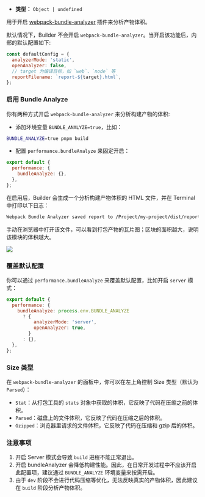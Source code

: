 - **类型：** `Object | undefined`

用于开启 [webpack-bundle-analyzer](https://github.com/webpack-contrib/webpack-bundle-analyzer) 插件来分析产物体积。

默认情况下，Builder 不会开启 `webpack-bundle-analyzer`。当开启该功能后，内部的默认配置如下:

```js
const defaultConfig = {
  analyzerMode: 'static',
  openAnalyzer: false,
  // target 为编译目标，如 `web`、`node` 等
  reportFilename: `report-${target}.html`,
};
```

### 启用 Bundle Analyze

你有两种方式开启 `webpack-bundle-analyzer` 来分析构建产物的体积:

- 添加环境变量 `BUNDLE_ANALYZE=true`，比如：

```bash
BUNDLE_ANALYZE=true pnpm build
```

- 配置 `performance.bundleAnalyze` 来固定开启：

```js
export default {
  performance: {
    bundleAnalyze: {},
  },
};
```

在启用后，Builder 会生成一个分析构建产物体积的 HTML 文件，并在 Terminal 中打印以下日志：

```bash
Webpack Bundle Analyzer saved report to /Project/my-project/dist/report-web.html
```

手动在浏览器中打开该文件，可以看到打包产物的瓦片图；区块的面积越大，说明该模块的体积越大。

![](https://lf3-static.bytednsdoc.com/obj/eden-cn/aphqeh7uhohpquloj/modern-js/mwa-build-analyze-8784f762c1ab0cb20935829d5f912c4c.png)

### 覆盖默认配置

你可以通过 `performance.bundleAnalyze` 来覆盖默认配置，比如开启 `server` 模式：

```js
export default {
  performance: {
    bundleAnalyze: process.env.BUNDLE_ANALYZE
      ? {
          analyzerMode: 'server',
          openAnalyzer: true,
        }
      : {},
  },
};
```

### Size 类型

在 `webpack-bundle-analyzer` 的面板中，你可以在左上角控制 Size 类型（默认为 `Parsed`）：

- `Stat`：从打包工具的 `stats` 对象中获取的体积，它反映了代码在压缩之前的体积。
- `Parsed`：磁盘上的文件体积，它反映了代码在压缩之后的体积。
- `Gzipped`：浏览器里请求的文件体积，它反映了代码在压缩和 gzip 后的体积。

### 注意事项

1. 开启 Server 模式会导致 `build` 进程不能正常退出。
2. 开启 bundleAnalyzer 会降低构建性能。因此，在日常开发过程中不应该开启此配置项，建议通过 `BUNDLE_ANALYZE` 环境变量来按需开启。
3. 由于 `dev` 阶段不会进行代码压缩等优化，无法反映真实的产物体积，因此建议在 `build` 阶段分析产物体积。
